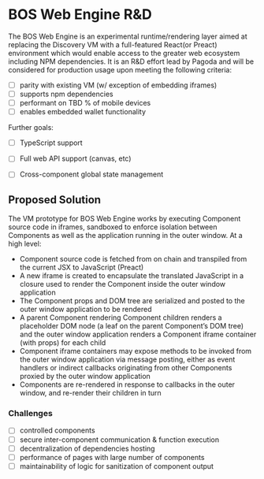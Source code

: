 # BOS Web Engine R&D

The BOS Web Engine is an experimental runtime/rendering layer aimed at replacing the Discovery VM with a full-featured React(or Preact) environment which would enable access to the greater web ecosystem including NPM dependencies. It is an R&D effort lead by Pagoda and will be considered for production usage upon meeting the following criteria:

- [ ] parity with existing VM (w/ exception of embedding iframes)
- [ ] supports npm dependencies
- [ ] performant on TBD % of mobile devices
- [ ] enables embedded wallet functionality

Further goals:

- [ ] TypeScript support
- [ ] Full web API support (canvas, etc)
- [ ] Cross-component global state management


## Proposed Solution

The VM prototype for BOS Web Engine works by executing Component source code in iframes, sandboxed to enforce isolation between Components as well as the application running in the outer window. At a high level:
- Component source code is fetched from on chain and transpiled from the current JSX to JavaScript (Preact)
- A new iframe is created to encapsulate the translated JavaScript in a closure used to render the Component inside the outer window application
- The Component props and DOM tree are serialized and posted to the outer window application to be rendered
- A parent Component rendering Component children renders a placeholder DOM node (a leaf on the parent Component’s DOM tree) and the outer window application renders a Component iframe container (with props) for each child
- Component iframe containers may expose methods to be invoked from the outer window application via message posting, either as event handlers or indirect callbacks originating from other Components proxied by the outer window application
- Components are re-rendered in response to callbacks in the outer window, and re-render their children in turn


### Challenges
- [ ] controlled components
- [ ] secure inter-component communication & function execution
- [ ] decentralization of dependencies hosting
- [ ] performance of pages with large number of components
- [ ] maintainability of logic for sanitization of component output
